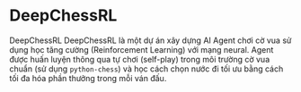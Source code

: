 # DeepChessRL
 DeepChessRL  DeepChessRL là một dự án xây dựng AI Agent chơi cờ vua sử dụng học tăng cường (Reinforcement Learning) với mạng neural.  Agent được huấn luyện thông qua tự chơi (self-play) trong môi trường cờ vua chuẩn (sử dụng `python-chess`) và học cách chọn nước đi tối ưu bằng cách tối đa hóa phần thưởng trong mỗi ván đấu.
